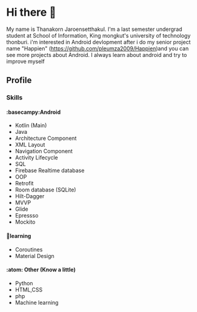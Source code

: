 # Hi there 👋

My name is  Thanakorn Jaroensetthakul. I'm  a last semester undergrad student at School of Information, King mongkut's university of technology thonburi. i'm interested in Android devlopment after i do my senior project name "Happien" (https://github.com/pleumza2009/Happien)and you can see more projects about Android. I always learn about android  and try to improve myself


## Profile

### Skills

#### :basecampy:Android
- Kotlin (Main)
- Java
- Architecture Component 
- XML Layout
- Navigation Component
- Activity Lifecycle
- SQL
- Firebase Realtime database
- OOP
- Retrofit
- Room database (SQLite)
- Hilt-Dagger
- MVVP
- Glide
- Epressso
- Mockito

#### 🌱learning
- Coroutines
- Material Design

#### :atom:	 Other (Know a little)
- Python
- HTML,CSS
- php
- Machine learning

<!--
**pleumza2009/pleumza2009** is a ✨ _special_ ✨ repository because its `README.md` (this file) appears on your GitHub profile.

Here are some ideas to get you started:

- 🔭 I’m currently working on ...
- 🌱 I’m currently learning ...
- 👯 I’m looking to collaborate on ...
- 🤔 I’m looking for help with ...
- 💬 Ask me about ...
- 📫 How to reach me: ...
- 😄 Pronouns: ...
- ⚡ Fun fact: ...
-->
